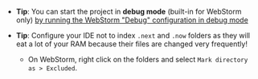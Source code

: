 - **Tip**: You can start the project in **debug mode** (built-in for WebStorm only) [by running the WebStorm "Debug" configuration in debug mode](https://youtu.be/3vbkiRAT4e8)

- **Tip**: Configure your IDE not to index `.next` and `.now` folders as they will eat a lot of your RAM because their files are changed very frequently!
    - On WebStorm, right click on the folders and select `Mark directory as > Excluded`.
